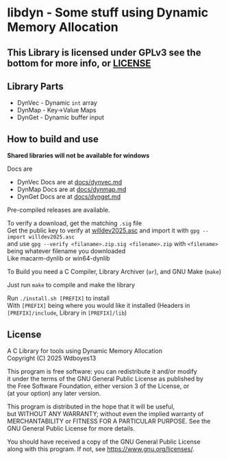 # libdyn - Some stuff using Dynamic Memory Allocation
## This Library is licensed under GPLv3 see the bottom for more info, or [LICENSE](/LICENSE)

## Library Parts
- DynVec - Dynamic `int` array  
- DynMap - Key->Value Maps  
- DynGet - Dynamic buffer input  

## How to build and use 
__Shared libraries will not be available for windows__  

Docs are  
- DynVec Docs are at [docs/dynvec.md](/docs/dynvec.md)  
- DynMap Docs are at [docs/dynmap.md](/docs/dynmap.md)  
- DynGet Docs are at [docs/dynget.md](/docs/dynget.md)  
  
Pre-compiled releases are available.  
  
To verify a download, get the matching `.sig` file  
Get the public key to verify at [willdev2025.asc](/willdev2025.asc) and import it with `gpg --import willdev2025.asc`  
and use `gpg --verify <filaname>.zip.sig <filename>.zip` with `<filename>` being whatever filename you downloaded  
Like macarm-dynlib or win64-dynlib  
   
To Build you need a C Compiler, Library Archiver (`ar`), and GNU Make (`make`)  

Just run `make` to compile and make the library   

Run `./install.sh [PREFIX]` to install  
With `[PREFIX]` being where you would like it installed (Headers in `[PREFIX]/include`, Library in `[PREFIX]/lib`)  

## License
  
A C Library for tools using Dynamic Memory Allocation  
Copyright (C) 2025  Wdboyes13    

This program is free software: you can redistribute it and/or modify  
it under the terms of the GNU General Public License as published by  
the Free Software Foundation, either version 3 of the License, or  
(at your option) any later version.  
  
This program is distributed in the hope that it will be useful,  
but WITHOUT ANY WARRANTY; without even the implied warranty of  
MERCHANTABILITY or FITNESS FOR A PARTICULAR PURPOSE.  See the  
GNU General Public License for more details.  
  
You should have received a copy of the GNU General Public License  
along with this program.  If not, see <https://www.gnu.org/licenses/>.  
